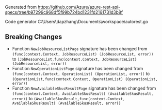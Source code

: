 
Generated from https://github.com/Azure/azure-rest-api-specs/tree/b97299c968df5f99b724bd1231fd2161731d3b8f

Code generator C:\Users\dapzhang\Documents\workspace\autorest.go

## Breaking Changes

- Function `NewJobResourceListPage` signature has been changed from `(func(context.Context, JobResourceList) (JobResourceList, error))` to `(JobResourceList,func(context.Context, JobResourceList) (JobResourceList, error))`
- Function `NewOperationListPage` signature has been changed from `(func(context.Context, OperationList) (OperationList, error))` to `(OperationList,func(context.Context, OperationList) (OperationList, error))`
- Function `NewAvailableSkusResultPage` signature has been changed from `(func(context.Context, AvailableSkusResult) (AvailableSkusResult, error))` to `(AvailableSkusResult,func(context.Context, AvailableSkusResult) (AvailableSkusResult, error))`

